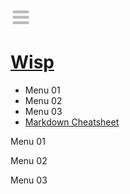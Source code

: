 <div id="menu_icon"><svg height="32px" viewBox="0 0 32.482018 32.482025" width="32px" xmlns="http://www.w3.org/2000/svg"><g style="fill:#bbb;stroke:#bbb;stroke-width:3.290238;stroke-linecap:round;stroke-linejoin:round;stroke-miterlimit:4.2"><rect height="1.296691" rx=".375946" width="23.408298" x="5.037515" y="6.9073"/><rect height="1.296691" rx=".375946" width="23.4083" x="5.037511" y="15.63461"/><rect height="1.296691" rx=".375946" width="23.408302" x="5.037511" y="24.36193"/></g></svg></div>

# [Wisp](./)

- Menu 01
- Menu 02
- Menu 03
- [Markdown Cheatsheet](markdown.md)

Menu 01

Menu 02

Menu 03